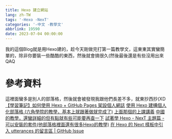 ```yaml
---
title: Hexo 建立網站
lang: zh-TW
tags: '-Hexo -NexT'
categories: '-中文 -教學文'
abbrlink: 19590
date: 2023-07-04 00:00:00
---
```


我的這個Blog就是用Hexo建的，趁今天剛做完打第一篇教學文，這東東其實蠻簡單的，除非你要裝一些酷酷的東西，然後就會搞很久(然後最後還是有些沒用出來QAQ

# 參考資料
這裡面蠻多是別人的部落格，然後就會被發現我跟他們長差不多，就東抄西抄(XD
[【學習筆記】如何使用 Hexo + GitHub Pages 架設個人網誌](https://hackmd.io/@Heidi-Liu/note-hexo-github#常用指令)
[使用 Hexo 建構個人化部落格 (六角學院的教學，基本上就跟著做就完成了)](https://youtu.be/jOJI9ekTzK8)
[上面那個的上課講義](https://paper.dropbox.com/doc/Hexo--7zSMDUvNPffmjdilVv3AA)
[中國的教學，還蠻詳細的但有點就有些可能要再查一下](https://blog.csdn.net/as480133937/article/details/100138838)
[試著學 Hexo - NexT 主題篇 - 可以安裝的套件(他部落格裡面還有很多Hexo的教學)](https://israynotarray.com/hexo/20201003/38607376/)
[在 Hexo 的 Next 樣板中引入 utterances 的留言區 | GitHub Issue](https://nijialin.com/2021/05/15/hexo-utterances-comment/)
